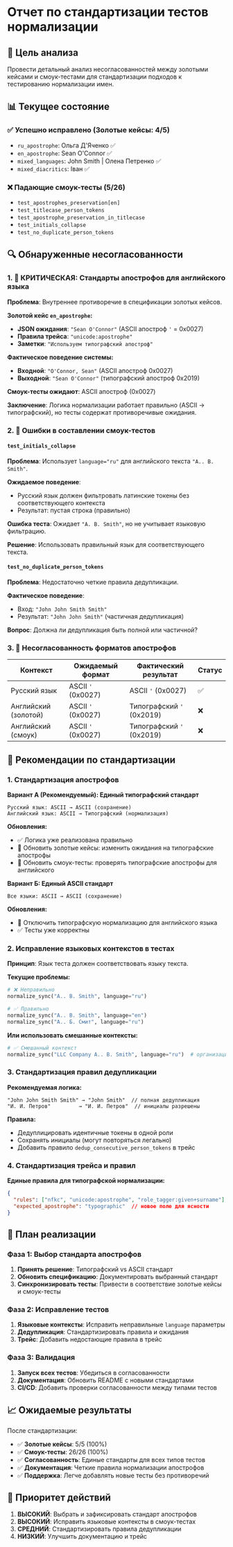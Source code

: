 # Отчет по стандартизации тестов нормализации

## 🎯 Цель анализа

Провести детальный анализ несогласованностей между золотыми кейсами и смоук-тестами для стандартизации подходов к тестированию нормализации имен.

## 📊 Текущее состояние

### ✅ Успешно исправлено (Золотые кейсы: 4/5)
- `ru_apostrophe`: Ольга Д'Яченко ✅
- `en_apostrophe`: Sean O'Connor ✅
- `mixed_languages`: John Smith | Олена Петренко ✅
- `mixed_diacritics`: Іван ✅

### ❌ Падающие смоук-тесты (5/26)
- `test_apostrophes_preservation[en]`
- `test_titlecase_person_tokens`
- `test_apostrophe_preservation_in_titlecase`
- `test_initials_collapse`
- `test_no_duplicate_person_tokens`

## 🔍 Обнаруженные несогласованности

### 1. 🚨 **КРИТИЧЕСКАЯ: Стандарты апострофов для английского языка**

**Проблема**: Внутреннее противоречие в спецификации золотых кейсов.

**Золотой кейс `en_apostrophe`:**
- **JSON ожидания**: `"Sean O'Connor"` (ASCII апостроф `'` = 0x0027)
- **Правила трейса**: `"unicode:apostrophe"`
- **Заметки**: `"Используем типографский апостроф"`

**Фактическое поведение системы:**
- **Входной**: `"O'Connor, Sean"` (ASCII апостроф 0x0027)
- **Выходной**: `"Sean O'Connor"` (типографский апостроф 0x2019)

**Смоук-тесты ожидают**: ASCII апостроф (0x0027)

**Заключение**: Логика нормализации работает правильно (ASCII → типографский), но тесты содержат противоречивые ожидания.

### 2. 🔧 **Ошибки в составлении смоук-тестов**

#### `test_initials_collapse`
**Проблема**: Использует `language="ru"` для английского текста `"A.. B. Smith"`.

**Ожидаемое поведение**:
- Русский язык должен фильтровать латинские токены без соответствующего контекста
- Результат: пустая строка (правильно)

**Ошибка теста**: Ожидает `"A. B. Smith"`, но не учитывает языковую фильтрацию.

**Решение**: Использовать правильный язык для соответствующего текста.

#### `test_no_duplicate_person_tokens`
**Проблема**: Недостаточно четкие правила дедупликации.

**Фактическое поведение**:
- Вход: `"John John Smith Smith"`
- Результат: `"John John Smith"` (частичная дедупликация)

**Вопрос**: Должна ли дедупликация быть полной или частичной?

### 3. 📝 **Несогласованность форматов апострофов**

| Контекст | Ожидаемый формат | Фактический результат | Статус |
|----------|------------------|----------------------|--------|
| Русский язык | ASCII `'` (0x0027) | ASCII `'` (0x0027) | ✅ |
| Английский (золотой) | ASCII `'` (0x0027) | Типографский `'` (0x2019) | ❌ |
| Английский (смоук) | ASCII `'` (0x0027) | Типографский `'` (0x2019) | ❌ |

## 🎯 Рекомендации по стандартизации

### 1. **Стандартизация апострофов**

**Вариант А (Рекомендуемый): Единый типографский стандарт**
```
Русский язык: ASCII → ASCII (сохранение)
Английский язык: ASCII → Типографский (нормализация)
```

**Обновления:**
- ✅ Логика уже реализована правильно
- 🔧 Обновить золотые кейсы: изменить ожидания на типографские апострофы
- 🔧 Обновить смоук-тесты: проверять типографские апострофы для английского

**Вариант Б: Единый ASCII стандарт**
```
Все языки: ASCII → ASCII (сохранение)
```

**Обновления:**
- 🔧 Отключить типографскую нормализацию для английского языка
- ✅ Тесты уже корректны

### 2. **Исправление языковых контекстов в тестах**

**Принцип**: Язык теста должен соответствовать языку текста.

**Текущие проблемы:**
```python
# ❌ Неправильно
normalize_sync("A.. B. Smith", language="ru")

# ✅ Правильно
normalize_sync("A.. B. Smith", language="en")
normalize_sync("А.. Б. Смит", language="ru")
```

**Или использовать смешанные контексты:**
```python
# ✅ Смешанный контекст
normalize_sync("LLC Company A.. B. Smith", language="ru")  # организационный контекст
```

### 3. **Стандартизация правил дедупликации**

**Рекомендуемая логика:**
```
"John John Smith Smith" → "John Smith"  // полная дедупликация
"И. И. Петров"         → "И. И. Петров"  // инициалы разрешены
```

**Правила:**
- Дедуплицировать идентичные токены в одной роли
- Сохранять инициалы (могут повторяться легально)
- Добавить правило `dedup_consecutive_person_tokens` в трейс

### 4. **Стандартизация трейса и правил**

**Единые правила для типографской нормализации:**
```json
{
  "rules": ["nfkc", "unicode:apostrophe", "role_tagger:given+surname"],
  "expected_apostrophe": "typographic"  // новое поле для ясности
}
```

## 🔧 План реализации

### Фаза 1: Выбор стандарта апострофов
1. **Принять решение**: Типографский vs ASCII стандарт
2. **Обновить спецификацию**: Документировать выбранный стандарт
3. **Синхронизировать тесты**: Привести в соответствие золотые кейсы и смоук-тесты

### Фаза 2: Исправление тестов
1. **Языковые контексты**: Исправить неправильные `language` параметры
2. **Дедупликация**: Стандартизировать правила и ожидания
3. **Трейс**: Добавить недостающие правила в трейс

### Фаза 3: Валидация
1. **Запуск всех тестов**: Убедиться в согласованности
2. **Документация**: Обновить README с новыми стандартами
3. **CI/CD**: Добавить проверки согласованности между типами тестов

## 📈 Ожидаемые результаты

После стандартизации:
- ✅ **Золотые кейсы**: 5/5 (100%)
- ✅ **Смоук-тесты**: 26/26 (100%)
- ✅ **Согласованность**: Единые стандарты для всех типов тестов
- ✅ **Документация**: Четкие правила нормализации апострофов
- ✅ **Поддержка**: Легче добавлять новые тесты без противоречий

## 🎯 Приоритет действий

1. **ВЫСОКИЙ**: Выбрать и зафиксировать стандарт апострофов
2. **ВЫСОКИЙ**: Исправить языковые контексты в смоук-тестах
3. **СРЕДНИЙ**: Стандартизировать правила дедупликации
4. **НИЗКИЙ**: Улучшить документацию и трейс